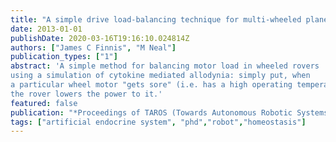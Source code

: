 ```yaml
---
title: "A simple drive load-balancing technique for multi-wheeled planetary rovers"
date: 2013-01-01
publishDate: 2020-03-16T19:16:10.024814Z
authors: ["James C Finnis", "M Neal"]
publication_types: ["1"]
abstract: 'A simple method for balancing motor load in wheeled rovers
using a simulation of cytokine mediated allodynia: simply put, when
a particular wheel motor "gets sore" (i.e. has a high operating temperature)
the rover lowers the power to it.'
featured: false
publication: "*Proceedings of TAROS (Towards Autonomous Robotic Systems)*"
tags: ["artificial endocrine system", "phd","robot","homeostasis"]
---
```


